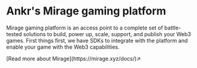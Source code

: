 # Ankr's Mirage gaming platform
Mirage gaming platform is an access point to a complete set of battle-tested solutions to build, power up, scale, support, and publish your Web3 games. 
First things first, we have SDKs to integrate with the platform and enable your game with the Web3 capabilities.
<div className="p-4 border border-gray-200 dark:border-gray-900 rounded mt-6">
  [Read more about Mirage](https://mirage.xyz/docs/)↗
</div>
